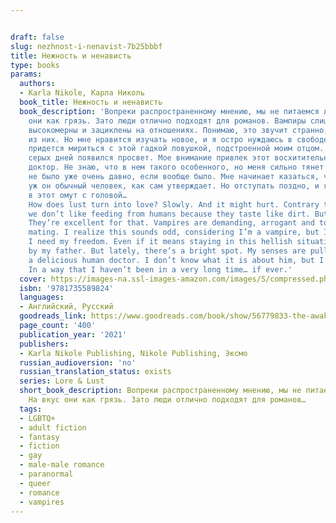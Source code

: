 ```yaml
---


draft: false
slug: nezhnost-i-nenavist-7b25bbbf
title: Нежность и ненависть
type: books
params:
  authors:
  - Karla Nikole, Карла Николь
  book_title: Нежность и ненависть
  book_description: 'Вопреки распространенному мнению, мы не питаемся людьми. На вкус
    они как грязь. Зато люди отлично подходят для романов. Вампиры слишком требовательны,
    высокомерны и зациклены на отношениях. Понимаю, это звучит странно, ведь я – один
    из них. Но мне нравится изучать новое, и я остро нуждаюсь в свободе. Даже если
    придется мириться с этой гадкой ловушкой, подстроенной моим отцом. Недавно в череде
    серых дней появился просвет. Мое внимание привлек этот восхитительный человеческий
    доктор. Не знаю, что в нем такого особенного, но меня сильно тянет к нему. Так
    не было уже очень давно, если вообще было. Мне начинает казаться, что не такой
    уж он обычный человек, как сам утверждает. Но отступать поздно, и я проваливаюсь
    в этот омут с головой…
    How does lust turn into love? Slowly. And it might hurt. Contrary to popular belief,
    we don’t like feeding from humans because they taste like dirt. But I date them.
    They’re excellent for that. Vampires are demanding, arrogant and too focused on
    mating. I realize this sounds odd, considering I’m a vampire, but I like to explore.
    I need my freedom. Even if it means staying in this hellish situation orchestrated
    by my father. But lately, there’s a bright spot. My senses are pulling me toward
    a delicious human doctor. I don’t know what it is about him, but I’m intrigued.
    In a way that I haven’t been in a very long time… if ever.'
  cover: https://images-na.ssl-images-amazon.com/images/S/compressed.photo.goodreads.com/books/1629853935i/56779833.jpg
  isbn: '9781735589824'
  languages:
  - Английский, Русский
  goodreads_link: https://www.goodreads.com/book/show/56779833-the-awakening
  page_count: '400'
  publication_year: '2021'
  publishers:
  - Karla Nikole Publishing, Nikole Publishing, Эксмо
  russian_audioversion: 'no'
  russian_translation_status: exists
  series: Lore & Lust
  short_book_description: Вопреки распространенному мнению, мы не питаемся людьми.
    На вкус они как грязь. Зато люди отлично подходят для романов…
  tags:
  - LGBTQ+
  - adult fiction
  - fantasy
  - fiction
  - gay
  - male-male romance
  - paranormal
  - queer
  - romance
  - vampires
---
```

